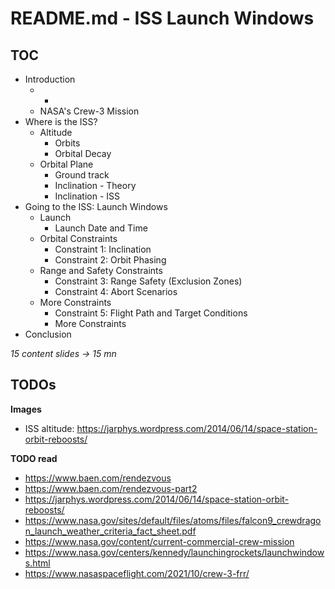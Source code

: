 # README.md - ISS Launch Windows

## TOC

* Introduction
    * -
    * NASA's Crew-3 Mission
* Where is the ISS?
    * Altitude
        * Orbits
        * Orbital Decay
    * Orbital Plane
        * Ground track
        * Inclination - Theory
        * Inclination - ISS
* Going to the ISS: Launch Windows
    * Launch
        * Launch Date and Time
    * Orbital Constraints
        * Constraint 1: Inclination
        * Constraint 2: Orbit Phasing
    * Range and Safety Constraints
        * Constraint 3: Range Safety (Exclusion Zones)
        * Constraint 4: Abort Scenarios
    * More Constraints
        * Constraint 5: Flight Path and Target Conditions
        * More Constraints
* Conclusion

*15 content slides -> 15 mn*

## TODOs

**Images**

* ISS altitude: https://jarphys.wordpress.com/2014/06/14/space-station-orbit-reboosts/

**TODO read**

* https://www.baen.com/rendezvous
* https://www.baen.com/rendezvous-part2
* https://jarphys.wordpress.com/2014/06/14/space-station-orbit-reboosts/
* https://www.nasa.gov/sites/default/files/atoms/files/falcon9_crewdragon_launch_weather_criteria_fact_sheet.pdf
* https://www.nasa.gov/content/current-commercial-crew-mission
* https://www.nasa.gov/centers/kennedy/launchingrockets/launchwindows.html
* https://www.nasaspaceflight.com/2021/10/crew-3-frr/
